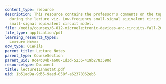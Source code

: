 ```yaml
---
content_type: resource
description: This resource contains the professor's comments on the topics covered
  during the lecture viz. Low-frequency small-signal equivalent circuit model, high-frequency
  small-signal equivalent circuit model.
file: /media/courses/6-012-microelectronic-devices-and-circuits-fall-2005/1b51ad9a9d359aed058fa62378062eb5_lecture11annotat.pdf
file_type: application/pdf
learning_resource_types:
- Lecture Notes
ocw_type: OCWFile
parent_title: Lecture Notes
parent_type: CourseSection
parent_uid: 9ce4c04b-a600-1d3d-5235-419b2783590d
resourcetype: Document
title: lecture11annotat.pdf
uid: 1b51ad9a-9d35-9aed-058f-a62378062eb5
---
```

